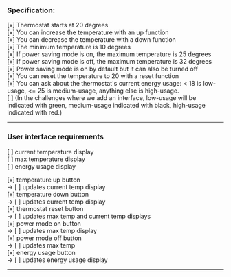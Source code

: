 ### Specification:

[x] Thermostat starts at 20 degrees  
[x] You can increase the temperature with an up function  
[x] You can decrease the temperature with a down function  
[x] The minimum temperature is 10 degrees  
[x] If power saving mode is on, the maximum temperature is 25 degrees  
[x] If power saving mode is off, the maximum temperature is 32 degrees  
[x] Power saving mode is on by default but it can also be turned off  
[x] You can reset the temperature to 20 with a reset function  
[x] You can ask about the thermostat's current energy usage: < 18 is low-usage, <= 25 is medium-usage, anything else is high-usage.  
[ ] (In the challenges where we add an interface, low-usage will be indicated with green, medium-usage indicated with black, high-usage indicated with red.)  


---

### User interface requirements

[ ] current temperature display  
[ ] max temperature display  
[ ] energy usage display  

[x] temperature up button  
-> [ ] updates current temp display  
[x] temperature down button  
-> [ ] updates current temp display  
[x] thermostat reset button  
-> [ ] updates max temp and current temp displays  
[x] power mode on button  
-> [ ] updates max temp display   
[x] power mode off button  
-> [ ] updates max temp  
[x] energy usage button  
-> [ ] updates energy usage display  


---
